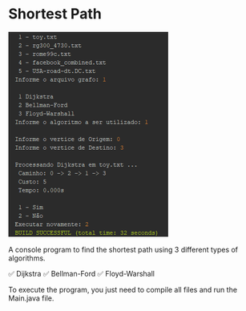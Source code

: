 # Shortest Path

<p>
  <img src="https://github.com/omouravictor/omouravictor/blob/main/assets/shortest-path/shortest-path.PNG" alt="Shortest-Path">
</p>

A console program to find the shortest path using 3 different types of algorithms.

✅ Dijkstra ✅ Bellman-Ford ✅ Floyd-Warshall

To execute the program, you just need to compile all files and run the Main.java file.
